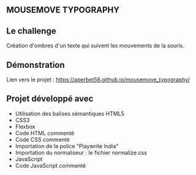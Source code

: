 ## MOUSEMOVE TYPOGRAPHY

## Le challenge

Création d'ombres d'un texte qui suivent les mouvements de la souris.

## Démonstration

Lien vers le projet : https://aperbet56.github.io/mousemove_typography/

## Projet développé avec

- Utilisation des balises sémantiques HTML5
- CSS3
- Flexbox
- Code HTML commenté
- Code CSS commenté
- Importation de la police "Playwrite India"
- Importation du normaliseur : le fichier normalize.css
- JavaScript
- Code JavaScript commenté
